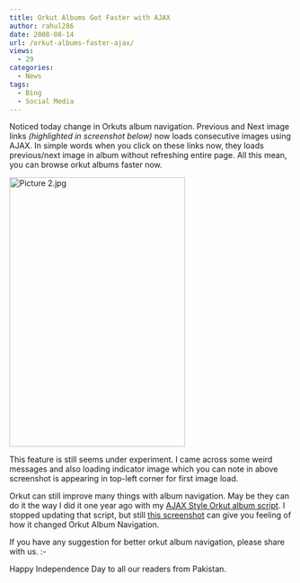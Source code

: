 ```yaml
---
title: Orkut Albums Got Faster with AJAX
author: rahul286
date: 2008-08-14
url: /orkut-albums-faster-ajax/
views:
  - 29
categories:
  - News
tags:
  - Bing
  - Social Media
---
```

Noticed today change in Orkuts album navigation. Previous and Next image links *(highlighted in screenshot below)* now loads consecutive images using AJAX. In simple words when you click on these links now, they loads previous/next image in album without refreshing entire page. All this mean, you can browse orkut albums faster now.

<span style="line-height: normal"><img class="wp-image-51509" src="http://cdn.devilsworkshop.org/files/2008/08/picture-2.jpg" alt="Picture 2.jpg" width="313" height="480" /></span>

This feature is still seems under experiment. I came across some weird messages and also loading indicator image which you can note in above screenshot is appearing in top-left corner for first image load.

Orkut can still improve many things with album navigation. May be they can do it the way I did it one year ago with my [AJAX Style Orkut album script][1]. I stopped updating that script, but still [this screenshot][2] can give you feeling of how it changed Orkut Album Navigation.

If you have any suggestion for better orkut album navigation, please share with us. <img src="http://devilsworkshop.org/wp-includes/images/smilies/simple-smile.png" alt=":-)" class="wp-smiley" style="height: 1em; max-height: 1em;" />

Happy Independence Day to all our readers from Pakistan.

 [1]: http://devilsworkshop.org/ajax-style-orkut-album-navigate-albums-the-fastest-and-simplest-way/
 [2]: http://cdn.devilsworkshop.org/files/2007/07/orkut-ajax-style-album-devilsworkshoporg.JPG
